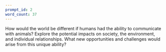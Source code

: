 ```yaml
---
prompt_id: 2
word_count: 37
---
```


How would the world be different if humans had the ability to communicate with animals? Explore the potential impacts on society, the environment, and individual relationships. What new opportunities and challenges would arise from this unique ability?
